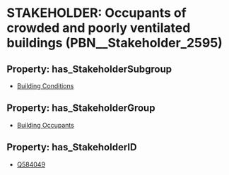 # STAKEHOLDER: __Occupants of crowded and poorly ventilated buildings__ (PBN__Stakeholder_2595)

## Property: has_StakeholderSubgroup

* [Building Conditions](PBN__StakeholderSubgroup_67)

## Property: has_StakeholderGroup

* [Building Occupants](PBN__StakeholderGroup_11)

## Property: has_StakeholderID

* [Q584049](Q584049)

